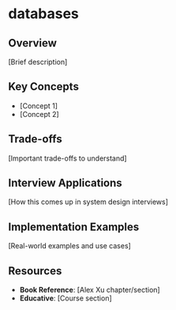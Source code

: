 # databases

## Overview
[Brief description]

## Key Concepts
- [Concept 1]
- [Concept 2]

## Trade-offs
[Important trade-offs to understand]

## Interview Applications
[How this comes up in system design interviews]

## Implementation Examples
[Real-world examples and use cases]

## Resources
- **Book Reference**: [Alex Xu chapter/section]
- **Educative**: [Course section]
